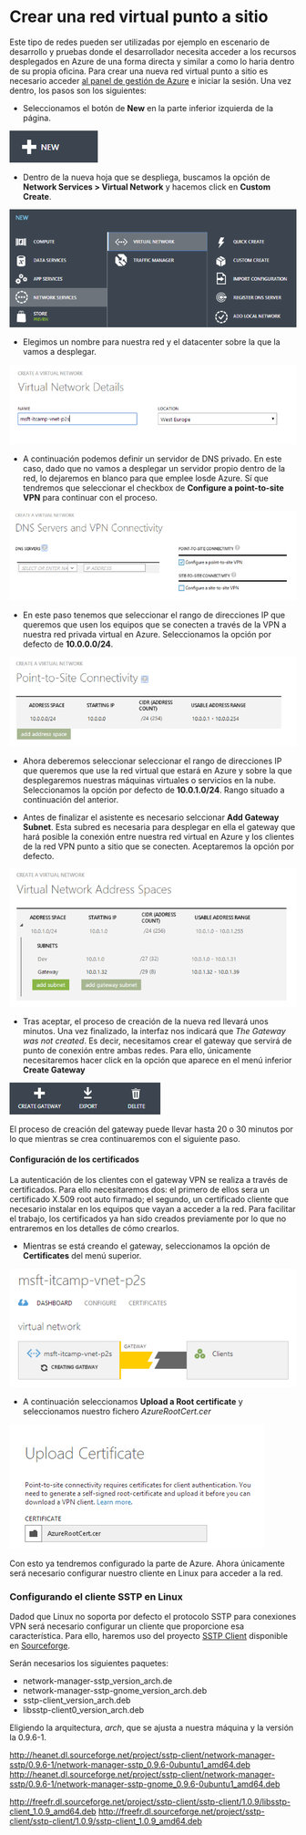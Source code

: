 # Crear una red virtual punto a sitio

Este tipo de redes pueden ser utilizadas por ejemplo en escenario de desarrollo y pruebas donde el desarrollador necesita acceder a los recursos desplegados en Azure de una forma directa y similar a como lo haria dentro de su propia oficina. Para crear una nueva red virtual punto a sitio es necesario acceder [al panel de gestión de Azure](http://manage.windowsazure.com "Panel de gestión de Azure") e iniciar la sesión. Una vez dentro, los pasos son los siguientes:

- Seleccionamos el botón de **New** en la parte inferior izquierda de la página.

![Menú nuevo](images/networking-create-virtualNetwork-point2site-Step1.png)

- Dentro de la nueva hoja que se despliega, buscamos la opción de **Network Services > Virtual Network** y hacemos click en **Custom Create**.

![Menú crear red virtual](images/networking-create-virtualNetwork-point2site-Step2.png)

- Elegimos un nombre para nuestra red y el datacenter sobre la que la vamos a desplegar. 

![Menú crear red virtual](images/networking-create-virtualNetwork-point2site-Step3.png)

- A continuación podemos definir un servidor de DNS privado. En este caso, dado que no vamos a desplegar un servidor propio dentro de la red, lo dejaremos en blanco para que emplee losde Azure. Sí que tendremos que seleccionar el checkbox de **Configure a point-to-site VPN** para continuar con el proceso.

![Menú crear red virtual](images/networking-create-virtualNetwork-point2site-Step4.png)

- En este paso tenemos que seleccionar el rango de direcciones IP que queremos que usen los equipos que se conecten a través de la VPN a nuestra red privada virtual en Azure. Seleccionamos la opción por defecto de **10.0.0.0/24**.

![Menú crear red virtual](images/networking-create-virtualNetwork-point2site-Step5.png)

- Ahora deberemos seleccionar seleccionar el rango de direcciones IP que queremos que use la red virtual que estará en Azure y sobre la que desplegaremos nuestras máquinas virtuales o servicios en la nube. Seleccionamos la opción por defecto de **10.0.1.0/24**. Rango situado a continuación del anterior.

- Antes de finalizar el asistente es necesario selccionar **Add Gateway Subnet**. Esta subred es necesaria para desplegar en ella el gateway que hará posible la conexión entre nuestra red virtual en Azure y los clientes de la red VPN punto a sitio que se conecten. Aceptaremos la opción por defecto.

![Menú crear red virtual](images/networking-create-virtualNetwork-point2site-Step6.png)

- Tras aceptar, el proceso de creación de la nueva red llevará unos minutos. Una vez finalizado, la interfaz nos indicará que *The Gateway was not created*. Es decir, necesitamos crear el gateway que servirá de punto de conexión entre ambas redes. Para ello, únicamente necesitaremos hacer click en la opción que aparece en el menú inferior **Create Gateway**

![Menú crear red virtual](images/networking-create-virtualNetwork-point2site-Step7.png)

El proceso de creación del gateway puede llevar hasta 20 o 30 minutos por lo que mientras se crea continuaremos con el siguiente paso.

#### Configuración de los certificados

La autenticación de los clientes con el gateway VPN se realiza a través de certificados.  Para ello necesitaremos dos: el primero de ellos sera un certificado X.509 root auto firmado; el segundo, un certificado cliente que necesario instalar en los equipos que vayan a acceder a la red. Para facilitar el trabajo, los certificados ya han sido creados previamente por lo que no entraremos en los detalles de cómo crearlos.

- Mientras se está creando el gateway, seleccionamos la opción de **Certificates** del menú superior.

![Menú crear red virtual](images/networking-create-virtualNetwork-point2site-Step8.png)

- A continuación seleccionamos **Upload a Root certificate** y seleccionamos nuestro fichero *AzureRootCert.cer*

![Menú crear red virtual](images/networking-create-virtualNetwork-point2site-Step9.png)

Con esto ya tendremos configurado la parte de Azure. Ahora únicamente será necesario configurar nuestro cliente en Linux para acceder a la red.

### Configurando el cliente SSTP en Linux

Dadod que Linux no soporta por defecto el protocolo SSTP para conexiones VPN será necesario configurar un cliente que proporcione esa característica. Para ello, haremos uso del proyecto [SSTP Client](http://sourceforge.net/projects/sstp-client/files/ "SSTP Client") disponible en [Sourceforge](http://sourceforge.net "Sourceforge").

Serán necesarios los siguientes paquetes:

- network-manager-sstp_version_arch.de
- network-manager-sstp-gnome_version_arch.deb
- sstp-client_version_arch.deb
- libsstp-client0_version_arch.deb

Eligiendo la arquitectura, *arch*, que se ajusta a nuestra máquina y la versión la 0.9.6-1.

http://heanet.dl.sourceforge.net/project/sstp-client/network-manager-sstp/0.9.6-1/network-manager-sstp_0.9.6-0ubuntu1_amd64.deb
http://heanet.dl.sourceforge.net/project/sstp-client/network-manager-sstp/0.9.6-1/network-manager-sstp-gnome_0.9.6-0ubuntu1_amd64.deb


http://freefr.dl.sourceforge.net/project/sstp-client/sstp-client/1.0.9/libsstp-client_1.0.9_amd64.deb
http://freefr.dl.sourceforge.net/project/sstp-client/sstp-client/1.0.9/sstp-client_1.0.9_amd64.deb

 